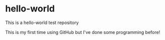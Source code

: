 # hello-world
This is a hello-world test repository

This is my first time using GitHub but I've done some programming before!

